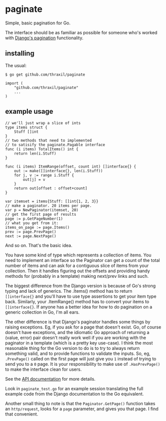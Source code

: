 # paginate

Simple, basic pagination for Go.

The interface should be as familiar as possible for someone who's
worked with [Django's
pagination](https://docs.djangoproject.com/en/dev/topics/pagination/)
functionality.

## installing

The usual:

    $ go get github.com/thraxil/paginate

    import (
        "github.com/thraxil/paginate"
        ...
    )

## example usage

    // we'll just wrap a slice of ints
    type items struct {
        Stuff []int
    }
    // two methods that need to implemented
    // to satisify the paginate.Pagable interface
    func (i items) TotalItems() int {
        return len(i.Stuff)
    }
    
    func (i items) ItemRange(offset, count int) []interface{} {
        out := make([]interface{}, len(i.Stuff))
        for j, v := range i.Stuff {
            out[j] = v
        }
        return out[offset : offset+count]
    }
    
    var itemset = items{Stuff: []int{1, 2, 3}}
    // make a paginator. 20 items per page.
    var p = NewPaginator(itemset, 20)
    // get the first page of results
    page := p.GetPageNumber(1)
    // what you get from it:
    items_on_page := page.Items()
    prev := page.PrevPage()
    next := page.NextPage()

And so on. That's the basic idea.

You have some kind of type which represents a collection of items. You
need to implement an interface so the Paginator can get a count of the
total number of items and can ask for a contiguous slice of items from
your collection. Then it handles figuring out the offsets and
providing handy methods for (probably in a template) making next/prev
links and such.

The biggest difference from the Django version is because of Go's
strong typing and lack of generics. The .Items() method has to return
`[]interface{}` and you'll have to use type assertions to get your
item type back. Similarly, your .ItemRange() method has to convert
your items to `[]interface{}`. If anyone has a better idea for how
to do pagination on a generic collection in Go, I'm all ears.

The other difference is that Django's paginator handles some things by
raising exceptions. Eg, if you ask for a page that doesn't exist. Go,
of course doesn't have exceptions, and the idiomatic Go approach of
returning a (value, error) pair doesn't really work well if you are
working with the paginator in a template (which is a pretty key
use-case). I think the most reasonable thing for the Go version to do
is to try to always return something valid, and to provide functions
to validate the inputs. So, eg, `.PrevPage()` called on the first page
will just give you `1` instead of trying to send you to a `0` page. It
is your responsibility to make use of `.HasPrevPage()` to make the
interface clean for users.

See the [API
documentation](http://godoc.org/github.com/thraxil/paginate) for more
details.

Look in `paginate_test.go` for an example session translating the full
example code from the Django documentation to the Go equivalent.

Another small thing to note is that the `Paginator.GetPage()` function
takes an `http/request`, looks for a `page` parameter, and gives you
that page. I find that convenient.
